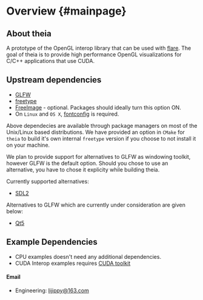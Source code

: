 Overview {#mainpage}
========

## About theia
A prototype of the OpenGL interop library that can be used with
[flare](https://github.com/gottingen/flare). The
goal of theia is to provide high performance OpenGL visualizations for C/C++
applications that use CUDA.

## Upstream dependencies
* [GLFW](http://www.glfw.org/)
* [freetype](http://www.freetype.org/)
* [FreeImage](http://freeimage.theia.net/) - optional. Packages should ideally turn this
  option ON.
* On `Linux` and `OS X`, [fontconfig](http://www.freedesktop.org/wiki/Software/fontconfig/) is required.

Above dependecies are available through package managers on most of the
Unix/Linux based distributions. We have provided an option in `CMake` for
`theia` to build it's own internal `freetype` version if you choose to not
install it on your machine.

We plan to provide support for alternatives to GLFW as windowing toolkit,
however GLFW is the default option. Should you chose to use an alternative, you
have to chose it explicity while building theia.

Currently supported alternatives:
* [SDL2](https://www.libsdl.org/download-2.0.php)

Alternatives to GLFW which are currently under consideration are given below:
* [Qt5](https://wiki.qt.io/Qt_5)

## Example Dependencies
* CPU examples doesn't need any additional dependencies.
* CUDA Interop examples requires [CUDA toolkit](https://developer.nvidia.com/cuda-toolkit)

#### Email
* Engineering: lijippy@163.com
